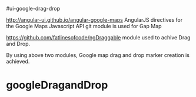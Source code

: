 #ui-google-drag-drop

http://angular-ui.github.io/angular-google-maps AngularJS directives for the Google Maps Javascript API git module is used for Gap Map

https://github.com/fatlinesofcode/ngDraggable module used to achive Drag and Drop.

By using above two modules, Google map drag and drop marker creation is achieved. 



# googleDragandDrop
